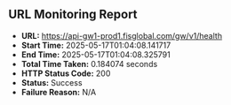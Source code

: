 ## URL Monitoring Report

- **URL:** https://api-gw1-prod1.fisglobal.com/gw/v1/health
- **Start Time:** 2025-05-17T01:04:08.141717
- **End Time:** 2025-05-17T01:04:08.325791
- **Total Time Taken:** 0.184074 seconds
- **HTTP Status Code:** 200
- **Status:** Success
- **Failure Reason:** N/A
